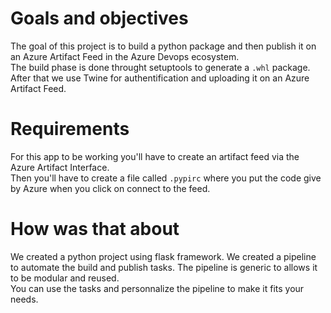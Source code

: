 # Goals and objectives 

The goal of this project is to build a python package and then publish it on an Azure Artifact Feed in the Azure Devops ecosystem.  
The build phase is done throught setuptools to generate a ```.whl``` package.  
After that we use Twine for authentification and uploading it on an Azure Artifact Feed.

# Requirements

For this app to be working you'll have to create an artifact feed via the Azure Artifact Interface.  
Then you'll have to create a file called ```.pypirc``` where you put the code give by Azure when you click on connect to the feed.

# How was that about

We created a python project using flask framework. We created a pipeline to automate the build and publish tasks. The pipeline is generic to allows it to be modular and reused.  
You can use the tasks and personnalize the pipeline to make it fits your needs.